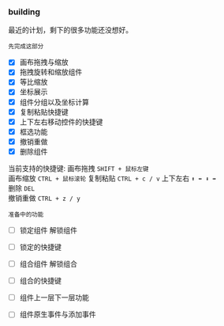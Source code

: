 ### building
最近的计划，剩下的很多功能还没想好。  

`先完成这部分`
- [x] 画布拖拽与缩放
- [x] 拖拽旋转和缩放组件
- [x] 等比缩放
- [x] 坐标展示  
- [x] 组件分组以及坐标计算
- [x] 复制粘贴快捷键
- [x] 上下左右移动控件的快捷键
- [x] 框选功能
- [x] 撤销重做
- [x] 删除组件  

当前支持的快捷键:
画布拖拽 `SHIFT + 鼠标左键`   
画布缩放 `CTRL + 鼠标滚轮`
复制粘贴 `CTRL + c / v`
上下左右 `⬆️ ⬅️ ⬇️ ➡️`  
删除    `DEL`  
撤销重做 `CTRL + z / y`


`准备中的功能`
- [ ] 锁定组件 解锁组件
- [ ] 锁定的快捷键
- [ ] 组合组件 解锁组合
- [ ] 组合的快捷键
- [ ] 组件上一层下一层功能
- [ ] 组件原生事件与添加事件


